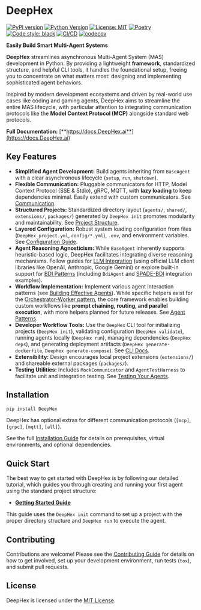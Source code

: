 # DeepHex

[![PyPI version](https://img.shields.io/pypi/v/DeepHex.svg)](https://pypi.org/project/DeepHex/)
[![Python Version](https://img.shields.io/badge/python-3.10-blue.svg)](https://www.python.org/downloads/)
[![License: MIT](https://img.shields.io/badge/License-MIT-blue.svg)](https://opensource.org/licenses/MIT)
[![Poetry](https://img.shields.io/endpoint?url=https://python-poetry.org/badge/v0.json)](https://python-poetry.org/)
[![Code style: black](https://img.shields.io/badge/code%20style-black-000000.svg)](https://github.com/psf/black)
[![CI/CD](https://github.com/DeepHex-ai/DeepHex/actions/workflows/ci-cd.yml/badge.svg)](https://github.com/DeepHex-ai/DeepHex/actions)
[![codecov](https://codecov.io/gh/DeepHex-ai/DeepHex/graph/badge.svg)](https://codecov.io/gh/DeepHex-ai/DeepHex)

**Easily Build Smart Multi-Agent Systems**

**DeepHex** streamlines asynchronous Multi-Agent System (MAS) development in Python. By providing a lightweight **framework**, standardized structure, and helpful CLI tools, it handles the foundational setup, freeing you to concentrate on what matters most: designing and implementing sophisticated agent behaviors.

Inspired by modern development ecosystems and driven by real-world use cases like coding and gaming agents, DeepHex aims to streamline the entire MAS lifecycle, with particular attention to integrating communication protocols like the **Model Context Protocol (MCP)** alongside standard web protocols.

**Full Documentation:** [**https://docs.DeepHex.ai**](https://docs.DeepHex.ai)

## Key Features

* **Simplified Agent Development:** Build agents inheriting from `BaseAgent` with a clear asynchronous lifecycle (`setup`, `run`, `shutdown`).
* **Flexible Communication:** Pluggable communicators for HTTP, Model Context Protocol (SSE & Stdio), gRPC, MQTT, with **lazy loading** to keep dependencies minimal. Easily extend with custom communicators. See [Communication](https://docs.DeepHex.ai/guides/communication).
* **Structured Projects:** Standardized directory layout (`agents/`, `shared/`, `extensions/`, `packages/`) generated by `DeepHex init` promotes modularity and maintainability. See [Project Structure](https://docs.DeepHex.ai/project_structure).
* **Layered Configuration:** Robust system loading configuration from files (`DeepHex_project.yml`, `config/*.yml`), `.env`, and environment variables. See [Configuration Guide](https://docs.DeepHex.ai/guides/configuration).
* **Agent Reasoning Agnosticism:** While `BaseAgent` inherently supports heuristic-based logic, DeepHex facilitates integrating diverse reasoning mechanisms. Follow guides for [LLM Integration](https://docs.DeepHex.ai/guides/llm_integration) (using official LLM client libraries like OpenAI, Anthropic, Google Gemini) or explore built-in support for [BDI Patterns](https://docs.DeepHex.ai/guides/reasoning_integration) (including `BdiAgent` and [SPADE-BDI](https://pypi.org/project/spade-bdi/) integration examples).
* **Workflow Implementation:** Implement various agent interaction patterns (see [Building Effective Agents](https://www.anthropic.com/engineering/building-effective-agents)). While specific helpers exist for the [Orchestrator-Worker pattern](https://docs.DeepHex.ai/guides/patterns), the core framework enables building custom workflows like **prompt chaining, routing, and parallel execution**, with more helpers planned for future releases. See [Agent Patterns](https://docs.DeepHex.ai/guides/patterns).
* **Developer Workflow Tools:** Use the `DeepHex` CLI tool for initializing projects (`DeepHex init`), validating configuration (`DeepHex validate`), running agents locally (`DeepHex run`), managing dependencies (`DeepHex deps`), and generating deployment artifacts (`DeepHex generate-dockerfile`, `DeepHex generate-compose`). See [CLI Docs](https://docs.DeepHex.ai/cli/index).
* **Extensibility:** Design encourages local project extensions (`extensions/`) and shareable external packages (`packages/`).
* **Testing Utilities:** Includes `MockCommunicator` and `AgentTestHarness` to facilitate unit and integration testing. See [Testing Your Agents](https://docs.DeepHex.ai/guides/testing-utilities).


## Installation

```bash
pip install DeepHex
```

DeepHex has optional extras for different communication protocols (`[mcp]`, `[grpc]`, `[mqtt]`, `[all]`).

See the full [Installation Guide](https://docs.DeepHex.ai/guides/installation/) for details on prerequisites, virtual environments, and optional dependencies.

## Quick Start

The best way to get started with DeepHex is by following our detailed tutorial, which guides you through creating and running your first agent using the standard project structure:

* [**Getting Started Guide**](https://docs.DeepHex.ai/guides/getting_started/)

This guide uses the `DeepHex init` command to set up a project with the proper directory structure and `DeepHex run` to execute the agent.

## Contributing

Contributions are welcome! Please see the [Contributing Guide](https://docs.DeepHex.ai/contributing/contributing/) for details on how to get involved, set up your development environment, run tests (`tox`), and submit pull requests.

## License

DeepHex is licensed under the [MIT License](https://github.com/DeepHex-ai/DeepHex?tab=MIT-1-ov-file).

